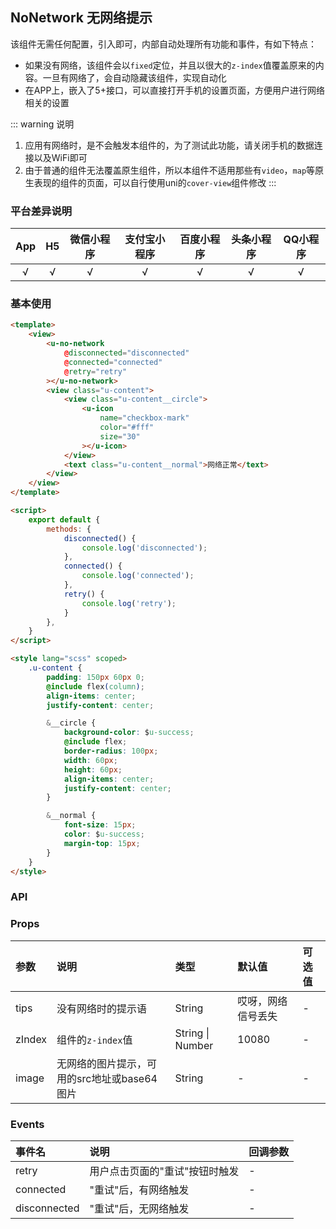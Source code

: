 ## NoNetwork 无网络提示 <to-api/>

<demo-model url="/pages/componentsA/noNetwork/index"></demo-model>


该组件无需任何配置，引入即可，内部自动处理所有功能和事件，有如下特点：
- 如果没有网络，该组件会以`fixed`定位，并且以很大的`z-index`值覆盖原来的内容。一旦有网络了，会自动隐藏该组件，实现自动化
- 在APP上，嵌入了5+接口，可以直接打开手机的设置页面，方便用户进行网络相关的设置

::: warning 说明
1. 应用有网络时，是不会触发本组件的，为了测试此功能，请关闭手机的数据连接以及WiFi即可
2. 由于普通的组件无法覆盖原生组件，所以本组件不适用那些有`video`，`map`等原生表现的组件的页面，可以自行使用uni的`cover-view`组件修改
:::

### 平台差异说明

|App|H5	|微信小程序	|支付宝小程序		|百度小程序	|头条小程序	|QQ小程序	|
|:-:|:-:|:-:		|:-:			|:-:		|:-:		|:-:		|
|√	|√	|√			|√				|√			|√			|√			|

### 基本使用

```html
<template>
	<view>
		<u-no-network
			@disconnected="disconnected"
			@connected="connected"
			@retry="retry"
		></u-no-network>
		<view class="u-content">
			<view class="u-content__circle">
				<u-icon
					name="checkbox-mark"
					color="#fff"
					size="30"
				></u-icon>
			</view>
			<text class="u-content__normal">网络正常</text>
		</view>
	</view>
</template>

<script>
	export default {
		methods: {
			disconnected() {
				console.log('disconnected');
			},
			connected() {
				console.log('connected');
			},
			retry() {
				console.log('retry');
			}
		},
	}
</script>

<style lang="scss" scoped>
	.u-content {
		padding: 150px 60px 0;
		@include flex(column);
		align-items: center;
		justify-content: center;

		&__circle {
			background-color: $u-success;
			@include flex;
			border-radius: 100px;
			width: 60px;
			height: 60px;
			align-items: center;
			justify-content: center;
		}

		&__normal {
			font-size: 15px;
			color: $u-success;
			margin-top: 15px;
		}
	}
</style>
```

### API

### Props

| 参数	| 说明										| 类型					| 默认值				| 可选值	|
| :-	| :-										| :-					| :-				| :-	|
| tips	| 没有网络时的提示语							| String				| 哎呀，网络信号丢失	| -		|
| zIndex| 组件的`z-index`值							| String &#124; Number	| 10080				| -		|
| image	| 无网络的图片提示，可用的src地址或base64图片	| String				| -					| -		|

### Events


| 事件名			| 说明							| 回调参数	|
| :-			| :-							| :-		|
| retry			| 用户点击页面的"重试"按钮时触发	| -			|
| connected		| "重试"后，有网络触发			| -			|
| disconnected	| "重试"后，无网络触发			| -			|

